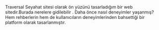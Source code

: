 Traversal Seyahat sitesi olarak ön yüzünü tasarladığım bir web sitedir.Burada nerelere gidilebilir . Daha önce nasıl deneyimler yaşanmış?  Hem rehberlerin hem de kullanıcıların  deneyimlerinden bahsettiği bir platform olarak tasarlanmıştır.
